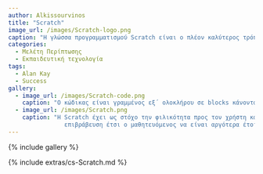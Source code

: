 ```yaml
---
author: Alkissourvinos
title: "Scratch"
image_url: /images/Scratch-logo.png
caption: "Η γλώσσα προγραμματισμού Scratch είναι ο πλέον καλύτερος τρόπος εξοικειώσεις μικρών παιδιών με τον προγραμματισμό, με εκατομμύρια χρήστες ανά τον κόσμο και εκατοντάδες εφαρμογές σε βαθμίδες εκπαίδευσης"
categories:
  - Μελέτη Περίπτωσης
  - Εκπαιδευτική τεχνολογία
tags:
  - Alan Kay
  - Success
gallery:
  - image_url: /images/Scratch-code.png
    caption: "Ο κώδικας είναι γραμμένος εξ΄ ολοκλήρου σε blocks κάνοντας τον χρηση να ασχολείται μόνο με την δημιουργία του προγραμματός του και όχι με την σύνταξη του!"
  - image_url: /images/Scratch.png
    caption: "Η Scratch έχει ως στόχο την φιλικότητα προς τον χρήστη και την διευκόλυνση του. Σημασία για την Scratch έχει να μπορεί ο μαθητευόμενος να δημιουργήσει κάτι με άμεση
                επιβράβευση έτσι ο μαθητευόμενος να είναι αργότερα έτοιμος για πραγματικό προγραμματισμο"
---
```




{% include gallery %} 

{% include extras/cs-Scratch.md %}
